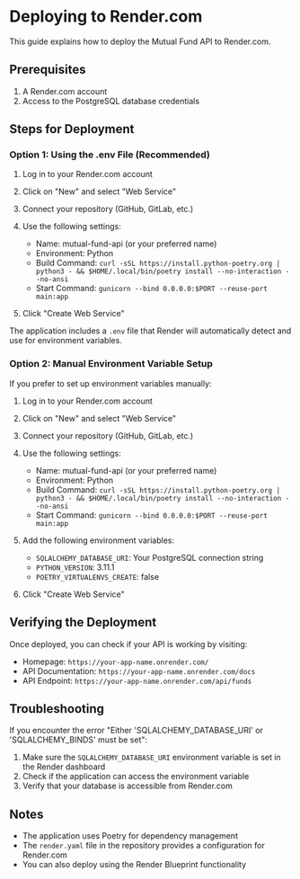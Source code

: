 # Deploying to Render.com

This guide explains how to deploy the Mutual Fund API to Render.com.

## Prerequisites

1. A Render.com account
2. Access to the PostgreSQL database credentials

## Steps for Deployment

### Option 1: Using the .env File (Recommended)

1. Log in to your Render.com account
2. Click on "New" and select "Web Service"
3. Connect your repository (GitHub, GitLab, etc.)
4. Use the following settings:
   - Name: mutual-fund-api (or your preferred name)
   - Environment: Python
   - Build Command: `curl -sSL https://install.python-poetry.org | python3 - && $HOME/.local/bin/poetry install --no-interaction --no-ansi`
   - Start Command: `gunicorn --bind 0.0.0.0:$PORT --reuse-port main:app`

5. Click "Create Web Service"

The application includes a `.env` file that Render will automatically detect and use for environment variables.

### Option 2: Manual Environment Variable Setup

If you prefer to set up environment variables manually:

1. Log in to your Render.com account
2. Click on "New" and select "Web Service"
3. Connect your repository (GitHub, GitLab, etc.)
4. Use the following settings:
   - Name: mutual-fund-api (or your preferred name)
   - Environment: Python
   - Build Command: `curl -sSL https://install.python-poetry.org | python3 - && $HOME/.local/bin/poetry install --no-interaction --no-ansi`
   - Start Command: `gunicorn --bind 0.0.0.0:$PORT --reuse-port main:app`

5. Add the following environment variables:
   - `SQLALCHEMY_DATABASE_URI`: Your PostgreSQL connection string
   - `PYTHON_VERSION`: 3.11.1
   - `POETRY_VIRTUALENVS_CREATE`: false

6. Click "Create Web Service"

## Verifying the Deployment

Once deployed, you can check if your API is working by visiting:

- Homepage: `https://your-app-name.onrender.com/`
- API Documentation: `https://your-app-name.onrender.com/docs`
- API Endpoint: `https://your-app-name.onrender.com/api/funds`

## Troubleshooting

If you encounter the error "Either 'SQLALCHEMY_DATABASE_URI' or 'SQLALCHEMY_BINDS' must be set":

1. Make sure the `SQLALCHEMY_DATABASE_URI` environment variable is set in the Render dashboard
2. Check if the application can access the environment variable
3. Verify that your database is accessible from Render.com

## Notes

- The application uses Poetry for dependency management
- The `render.yaml` file in the repository provides a configuration for Render.com
- You can also deploy using the Render Blueprint functionality